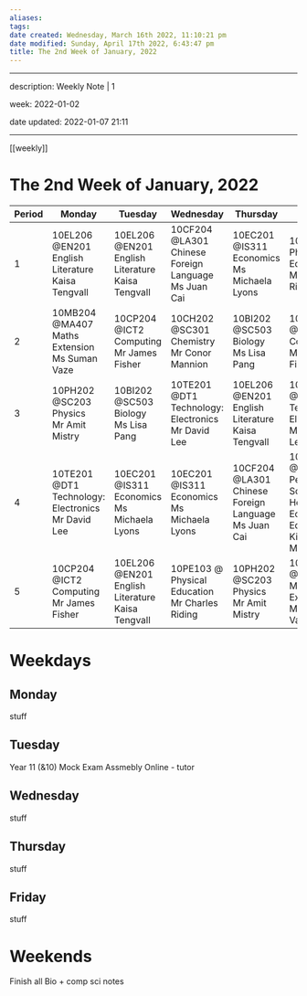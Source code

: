 ```yaml
---
aliases: 
tags: 
date created: Wednesday, March 16th 2022, 11:10:21 pm
date modified: Sunday, April 17th 2022, 6:43:47 pm
title: The 2nd Week of January, 2022
---
```


---

description: Weekly Note | 1

week: 2022-01-02

date updated: 2022-01-07 21:11

---
[[weekly]]
# The 2nd Week of January, 2022

| Period | Monday                                                  | Tuesday                                                | Wednesday                                                 | Thursday                                                  | Friday                                                                             | Saturday | Sunday |
| ------ | ------------------------------------------------------- | ------------------------------------------------------ | --------------------------------------------------------- | --------------------------------------------------------- | ---------------------------------------------------------------------------------- | -------- | ------ |
| 1      | 10EL206 @EN201<br>English Literature<br>Kaisa Tengvall  | 10EL206 @EN201<br>English Literature<br>Kaisa Tengvall | 10CF204 @LA301<br>Chinese Foreign Language<br>Ms Juan Cai | 10EC201 @IS311<br>Economics<br>Ms Michaela Lyons          | 10PE103 @<br>Physical Education<br>Mr Charles Riding                               | n/a      | n/a    |
| 2      | 10MB204 @MA407<br>Maths Extension<br>Ms Suman Vaze      | 10CP204 @ICT2<br>Computing<br>Mr James Fisher          | 10CH202 @SC301<br>Chemistry<br>Mr Conor Mannion           | 10BI202 @SC503<br>Biology<br>Ms Lisa Pang                 | 10CP204 @ICT2<br>Computing<br>Mr James Fisher                                      | n/a      | n/a    |
| 3      | 10PH202 @SC203<br>Physics<br>Mr Amit Mistry             | 10BI202 @SC503<br>Biology<br>Ms Lisa Pang              | 10TE201 @DT1<br>Technology: Electronics<br>Mr David Lee   | 10EL206 @EN201<br>English Literature<br>Kaisa Tengvall    | 10TE201 @DT1<br>Technology: Electronics<br>Mr David Lee                            | n/a      | n/a    |
| 4      | 10TE201 @DT1<br>Technology: Electronics<br>Mr David Lee | 10EC201 @IS311<br>Economics<br>Ms Michaela Lyons       | 10EC201 @IS311<br>Economics<br>Ms Michaela Lyons          | 10CF204 @LA301<br>Chinese Foreign Language<br>Ms Juan Cai | 10PZ103 @IS307<br>Personal, Social, Health And Economic Education<br> Kiely Murphy | n/a      | n/a    |
| 5      | 10CP204 @ICT2<br>Computing<br>Mr James Fisher           | 10EL206 @EN201<br>English Literature<br>Kaisa Tengvall | 10PE103 @<br>Physical Education<br>Mr Charles Riding      | 10PH202 @SC203<br>Physics<br>Mr Amit Mistry               | 10MB204 @MA407<br>Maths Extension<br>Ms Suman Vaze                                 | n/a      | n/a    |

# Weekdays

## Monday

stuff

## Tuesday

Year 11 (&10) Mock Exam Assmebly Online - tutor

## Wednesday

stuff

## Thursday

stuff

## Friday

stuff

# Weekends

Finish all Bio + comp sci notes

